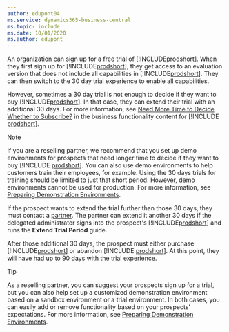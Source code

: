 ```yaml
---
author: edupont04
ms.service: dynamics365-business-central
ms.topic: include
ms.date: 10/01/2020
ms.author: edupont
---
```

An organization can sign up for a free trial of [!INCLUDE[prodshort](prodshort.md)]. When they first sign up for [!INCLUDE[prodshort](prodshort.md)], they get access to an evaluation version that does not include all capabilities in [!INCLUDE[prodshort](prodshort.md)]. They can then switch to the 30 day trial experience to enable all capabilities.  

However, sometimes a 30 day trial is not enough to decide if they want to buy [!INCLUDE[prodshort](prodshort.md)]. In that case, they can extend their trial with an additional 30 days. For more information, see [Need More Time to Decide Whether to Subscribe?](/dynamics365/business-central/admin-extend-trial) in the business functionality content for [!INCLUDE [prodshort](prodshort.md)].  

> [!NOTE]
> If you are a reselling partner, we recommend that you set up demo environments for prospects that need longer time to decide if they want to buy [!INCLUDE [prodshort](prodshort.md)]. You can also use demo environments to help customers train their employees, for example. Using the 30 days trials for training should be limited to just that short period. However, demo environments cannot be used for production. For more information, see [Preparing Demonstration Environments](../../administration/demo-environment.md).

If the prospect wants to extend the trial further than those 30 days, they must contact a [partner](/dynamics365/business-central/across-faq#findpartner). The partner can extend it another 30 days if the delegated administrator signs into the prospect's [!INCLUDE[prodshort](prodshort.md)] and runs the **Extend Trial Period** guide.  

After those additional 30 days, the prospect must either purchase [!INCLUDE[prodshort](prodshort.md)] or abandon [!INCLUDE [prodshort](prodshort.md)]. At this point, they will have had up to 90 days with the trial experience.  

> [!TIP]
> As a reselling partner, you can suggest your prospects sign up for a trial, but you can also help set up a customized demonstration environment based on a sandbox environment or a trial environment. In both cases, you can easily add or remove functionality based on your prospects' expectations. For more information, see [Preparing Demonstration Environments](../../administration/demo-environment.md).  
